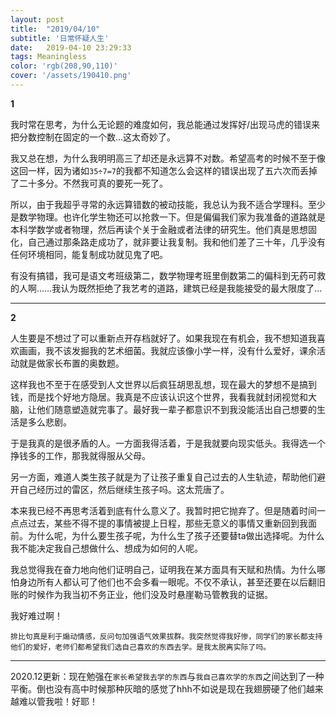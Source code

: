 ```yaml
---
layout: post
title:  "2019/04/10"
subtitle: '日常怀疑人生'
date:   2019-04-10 23:29:33
tags: Meaningless
color: 'rgb(208,90,110)'
cover: '/assets/190410.png'
---
```


**1**

我时常在思考，为什么无论题的难度如何，我总能通过发挥好/出现马虎的错误来把分数控制在固定的一个数...这太奇妙了。

我又总在想，为什么我明明高三了却还是永远算不对数。希望高考的时候不至于像这回一样，因为诸如`35÷7=7`的我都不知道怎么会这样的错误出现了五六次而丢掉了二十多分。不然我可真的要死一死了。

所以，由于我超乎寻常的永远算错数的被动技能，我总认为我不适合学理科。至少是数学物理。也许化学生物还可以抢救一下。但是偏偏我们家为我准备的道路就是本科学数学或者物理，然后再读个关于金融或者法律的研究生。他们真是思想固化，自己通过那条路走成功了，就非要让我复制。我和他们差了三十年，几乎没有任何环境相同，能复制成功就见鬼了吧。

有没有搞错，我可是语文考班级第二，数学物理考班里倒数第二的偏科到无药可救的人啊……我认为既然拒绝了我艺考的道路，建筑已经是我能接受的最大限度了...

---

**2**

人生要是不想过了可以重新点开存档就好了。如果我现在有机会，我不想知道我喜欢画画，我不该发掘我的艺术细菌。我就应该像小学一样，没有什么爱好，课余活动就是做家长布置的奥数题。

这样我也不至于在感受到人文世界以后疯狂胡思乱想，现在最大的梦想不是搞到钱，而是找个好地方隐居。我真是不应该认识这个世界，我看我就封闭视觉和大脑，让他们随意塑造就完事了。最好我一辈子都意识不到我没能活出自己想要的生活是多么悲剧。

于是我真的是很矛盾的人。一方面我得活着，于是我就要向现实低头。我得选一个挣钱多的工作，那我就得服从父母。

另一方面，难道人类生孩子就是为了让孩子重复自己过去的人生轨迹，帮助他们避开自己经历过的雷区，然后继续生孩子吗。这太荒唐了。

本来我已经不再思考活着到底有什么意义了。我暂时把它抛弃了。但是随着时间一点点过去，某些不得不提的事情被提上日程，那些无意义的事情又重新回到我面前。为什么呢，为什么要生孩子呢，为什么生了孩子还要替ta做出选择呢。为什么我不能决定我自己想做什么、想成为如何的人呢。 

我总觉得我在奋力地向他们证明自己，证明我在某方面具有天赋和热情。为什么哪怕身边所有人都认可了他们也不会多看一眼呢。不仅不承认，甚至还要在以后翻旧账的时候作为我当初不务正业，他们没及时悬崖勒马管教我的证据。

我好难过啊！

`排比句真是利于煽动情感，反问句加强语气效果拔群。我突然觉得我好惨，同学们的家长都支持他们的爱好，老师们都希望我们选自己喜欢的东西去学。是我太脱离实际了吗。`

---

2020.12更新：现在勉强在`家长希望我去学的东西`与`我自己喜欢学的东西`之间达到了一种平衡。倒也没有高中时候那种灰暗的感觉了hhh不如说是现在我翅膀硬了他们越来越难以管我啦！好耶！